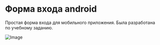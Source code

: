 # Форма входа android
Простая форма входа для мобильного приложения. Была разработана по учебному заданию.

![Image](/images/login.png)
